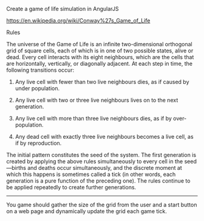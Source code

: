 Create a game of life simulation in AngularJS

https://en.wikipedia.org/wiki/Conway%27s_Game_of_Life

Rules

The universe of the Game of Life is an infinite two-dimensional orthogonal grid of square cells, each of which is in one of two possible states, alive or dead. Every cell interacts with its eight neighbours, which are the cells that are horizontally, vertically, or diagonally adjacent. At each step in time, the
following transitions occur:

1. Any live cell with fewer than two live neighbours dies, as if caused by under population.

2. Any live cell with two or three live neighbours lives on to the next generation.

3. Any live cell with more than three live neighbours dies, as if by over-population.

4. Any dead cell with exactly three live neighbours becomes a live cell, as if by reproduction.

The initial pattern constitutes the seed of the system. The first generation is created by applying the above rules simultaneously to every cell in the seed—births and deaths occur simultaneously, and the discrete moment at which this happens is sometimes called a tick (in other words, each generation is a pure function of the preceding one). The rules continue to be applied repeatedly to create further generations.

-- --

You game should gather the size of the grid from the user and a start button on a web page and dynamically update the grid each game tick.

